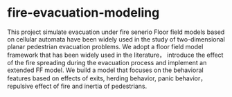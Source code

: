 # fire-evacuation-modeling
This project simulate evacuation under fire senerio
Floor field models based on cellular automata have been widely used in the study of two-dimensional planar pedestrian evacuation problems. We adopt a floor field model framework that has been widely used in the literature， introduce the effect of the fire spreading during the evacuation process and implement an extended FF model. We build a model that focuses on the behavioral features based on effects of exits, herding behavior, panic behavior， repulsive effect of fire and inertia of pedestrians.